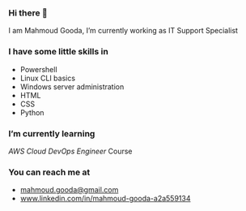 ### Hi there 👋

<!--
**MahmoudGooda/MahmoudGooda** is a ✨ _special_ ✨ repository because its `README.md` (this file) appears on your GitHub profile.

Here are some ideas to get you started:

- 🔭 I’m currently working on ...
- 🌱 I’m currently learning ...
- 👯 I’m looking to collaborate on ...
- 🤔 I’m looking for help with ...
- 💬 Ask me about ...
- 📫 How to reach me: ...
- 😄 Pronouns: ...
- ⚡ Fun fact: ...
-->
I am Mahmoud Gooda,
I’m currently working as IT Support Specialist

### I have some little skills in
- Powershell
- Linux CLI basics
- Windows server administration
- HTML
- CSS
- Python
### I’m currently learning
*AWS Cloud DevOps Engineer* Course

### You can reach me at
- mahmoud.gooda@gmail.com
- www.linkedin.com/in/mahmoud-gooda-a2a559134
